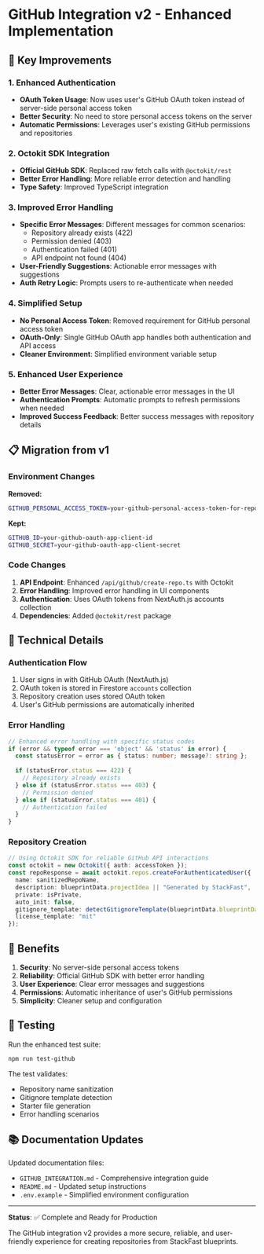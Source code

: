 # GitHub Integration v2 - Enhanced Implementation

## 🚀 Key Improvements

### 1. **Enhanced Authentication**
- **OAuth Token Usage**: Now uses user's GitHub OAuth token instead of server-side personal access token
- **Better Security**: No need to store personal access tokens on the server
- **Automatic Permissions**: Leverages user's existing GitHub permissions and repositories

### 2. **Octokit SDK Integration**
- **Official GitHub SDK**: Replaced raw fetch calls with `@octokit/rest`
- **Better Error Handling**: More reliable error detection and handling
- **Type Safety**: Improved TypeScript integration

### 3. **Improved Error Handling**
- **Specific Error Messages**: Different messages for common scenarios:
  - Repository already exists (422)
  - Permission denied (403)
  - Authentication failed (401)
  - API endpoint not found (404)
- **User-Friendly Suggestions**: Actionable error messages with suggestions
- **Auth Retry Logic**: Prompts users to re-authenticate when needed

### 4. **Simplified Setup**
- **No Personal Access Token**: Removed requirement for GitHub personal access token
- **OAuth-Only**: Single GitHub OAuth app handles both authentication and API access
- **Cleaner Environment**: Simplified environment variable setup

### 5. **Enhanced User Experience**
- **Better Error Messages**: Clear, actionable error messages in the UI
- **Authentication Prompts**: Automatic prompts to refresh permissions when needed
- **Improved Success Feedback**: Better success messages with repository details

## 📋 Migration from v1

### Environment Changes
**Removed:**
```bash
GITHUB_PERSONAL_ACCESS_TOKEN=your-github-personal-access-token-for-repo-creation
```

**Kept:**
```bash
GITHUB_ID=your-github-oauth-app-client-id
GITHUB_SECRET=your-github-oauth-app-client-secret
```

### Code Changes
1. **API Endpoint**: Enhanced `/api/github/create-repo.ts` with Octokit
2. **Error Handling**: Improved error handling in UI components
3. **Authentication**: Uses OAuth tokens from NextAuth.js accounts collection
4. **Dependencies**: Added `@octokit/rest` package

## 🔧 Technical Details

### Authentication Flow
1. User signs in with GitHub OAuth (NextAuth.js)
2. OAuth token is stored in Firestore `accounts` collection
3. Repository creation uses stored OAuth token
4. User's GitHub permissions are automatically inherited

### Error Handling
```typescript
// Enhanced error handling with specific status codes
if (error && typeof error === 'object' && 'status' in error) {
  const statusError = error as { status: number; message?: string };
  
  if (statusError.status === 422) {
    // Repository already exists
  } else if (statusError.status === 403) {
    // Permission denied
  } else if (statusError.status === 401) {
    // Authentication failed
  }
}
```

### Repository Creation
```typescript
// Using Octokit SDK for reliable GitHub API interactions
const octokit = new Octokit({ auth: accessToken });
const repoResponse = await octokit.repos.createForAuthenticatedUser({
  name: sanitizedRepoName,
  description: blueprintData.projectIdea || "Generated by StackFast",
  private: isPrivate,
  auto_init: false,
  gitignore_template: detectGitignoreTemplate(blueprintData.blueprintData),
  license_template: "mit"
});
```

## 🎯 Benefits

1. **Security**: No server-side personal access tokens
2. **Reliability**: Official GitHub SDK with better error handling
3. **User Experience**: Clear error messages and suggestions
4. **Permissions**: Automatic inheritance of user's GitHub permissions
5. **Simplicity**: Cleaner setup and configuration

## 🧪 Testing

Run the enhanced test suite:
```bash
npm run test-github
```

The test validates:
- Repository name sanitization
- Gitignore template detection
- Starter file generation
- Error handling scenarios

## 📚 Documentation Updates

Updated documentation files:
- `GITHUB_INTEGRATION.md` - Comprehensive integration guide
- `README.md` - Updated setup instructions
- `.env.example` - Simplified environment configuration

---

**Status**: ✅ Complete and Ready for Production

The GitHub integration v2 provides a more secure, reliable, and user-friendly experience for creating repositories from StackFast blueprints.
